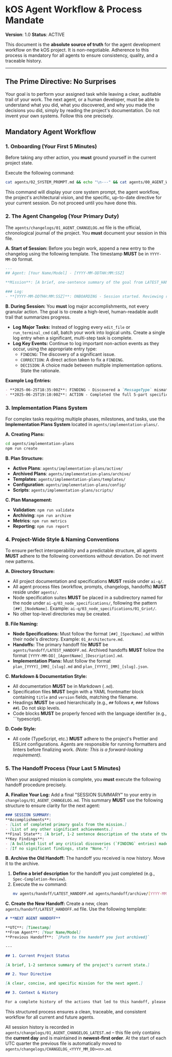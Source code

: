# **kOS Agent Workflow & Process Mandate**

**Version**: 1.0
**Status**: ACTIVE

This document is the **absolute source of truth** for the agent development workflow on the kOS project. It is non-negotiable. Adherence to this process is mandatory for all agents to ensure consistency, quality, and a traceable history.

---

## **The Prime Directive: No Surprises**

Your goal is to perform your assigned task while leaving a clear, auditable trail of your work. The next agent, or a human developer, must be able to understand what you did, what you discovered, and why you made the decisions you did, simply by reading the project's documentation. Do not invent your own systems. Follow this one precisely.

## **Mandatory Agent Workflow**

### 1. Onboarding (Your First 5 Minutes)

Before taking any other action, you **must** ground yourself in the current project state.

Execute the following command:

```bash
cat agents/02_SYSTEM_PROMPT.md && echo "\n---" && cat agents/00_AGENT_WORKFLOW.md && echo "\n---" && cat ai-q/04_architecture/02_AI_Orchestration_Framework.md && echo "\n---" && cat agents/handoff/LATEST_HANDOFF.md
```

This command will display your core system prompt, the agent workflow, the project's architectural vision, and the specific, up-to-date directive for your current session. Do not proceed until you have done this.

### 2. The Agent Changelog (Your Primary Duty)

The `agents/changelogs/01_AGENT_CHANGELOG.md` file is the official, chronological journal of the project. You **must** document your session in this file.

**A. Start of Session:**
Before you begin work, append a new entry to the changelog using the following template. The timestamp **MUST** be in `YYYY-MM-DD` format.

```markdown
---
## Agent: [Your Name/Model] - [YYYY-MM-DDTHH:MM:SSZ]

**Mission**: [A brief, one-sentence summary of the goal from LATEST_HANDOFF.md]

### Log:
- **[YYYY-MM-DDTHH:MM:SSZ]**: ONBOARDING - Session started. Reviewing rules and handoff directive.
```

**B. During Session:**
You **must** log major accomplishments, not every granular action. The goal is to create a high-level, human-readable audit trail that summarizes progress.

-   **Log Major Tasks:** Instead of logging every `edit_file` or `run_terminal_cmd` call, batch your work into logical units. Create a single log entry when a significant, multi-step task is complete.
-   **Log Key Events:** Continue to log important non-action events as they occur, using the appropriate entry type:
    -   `FINDING`: The discovery of a significant issue.
    -   `CORRECTION`: A direct action taken to fix a `FINDING`.
    -   `DECISION`: A choice made between multiple implementation options. State the rationale.

**Example Log Entries:**
```markdown
- **2025-06-25T18:35:00Z**: FINDING - Discovered a `MessageType` mismatch between specifications and the core protocol.
- **2025-06-25T19:10:00Z**: ACTION - Completed the full 5-part specification suite for the Griot Node.
```

### 3. Implementation Plans System

For complex tasks requiring multiple phases, milestones, and tasks, use the **Implementation Plans System** located in `agents/implementation-plans/`.

**A. Creating Plans:**
```bash
cd agents/implementation-plans
npm run create
```

**B. Plan Structure:**
- **Active Plans**: `agents/implementation-plans/active/`
- **Archived Plans**: `agents/implementation-plans/archive/`
- **Templates**: `agents/implementation-plans/templates/`
- **Configuration**: `agents/implementation-plans/config/`
- **Scripts**: `agents/implementation-plans/scripts/`

**C. Plan Management:**
- **Validation**: `npm run validate`
- **Archiving**: `npm run archive`
- **Metrics**: `npm run metrics`
- **Reporting**: `npm run report`

### 4. Project-Wide Style & Naming Conventions

To ensure perfect interoperability and a predictable structure, all agents **MUST** adhere to the following conventions without deviation. Do not invent new patterns.

**A. Directory Structure:**
- All project documentation and specifications **MUST** reside under `ai-q/`.
- All agent process files (workflow, prompts, changelogs, handoffs) **MUST** reside under `agents/`.
- Node specification suites **MUST** be placed in a subdirectory named for the node under `ai-q/03_node_specifications/`, following the pattern `[##]_[NodeName]`. Example: `ai-q/03_node_specifications/01_Griot/`.
- No other top-level directories may be created.

**B. File Naming:**
- **Node Specifications:** Must follow the format `[##]_[SpecName].md` within their node's directory. Example: `01_Architecture.md`.
- **Handoffs:** The primary handoff file **MUST** be `agents/handoff/LATEST_HANDOFF.md`. Archived handoffs **MUST** follow the format `[YYYY-MM-DD]_[AgentName]_[Description].md`.
- **Implementation Plans:** Must follow the format `plan_[YYYY]_[MM]_[slug].md` and `plan_[YYYY]_[MM]_[slug].json`.

**C. Markdown & Documentation Style:**
- All documentation **MUST** be in Markdown (`.md`).
- Specification files **MUST** begin with a YAML frontmatter block containing `title` and `version` fields, matching the filename.
- Headings **MUST** be used hierarchically (e.g., `##` follows `#`, `###` follows `##`). Do not skip levels.
- Code blocks **MUST** be properly fenced with the language identifier (e.g., ```typescript).

**D. Code Style:**
- All code (TypeScript, etc.) **MUST** adhere to the project's Prettier and ESLint configurations. Agents are responsible for running formatters and linters before finalizing work. *(Note: This is a forward-looking requirement)*.

### 5. The Handoff Process (Your Last 5 Minutes)

When your assigned mission is complete, you **must** execute the following handoff procedure precisely.

**A. Finalize Your Log:**
Add a final "SESSION SUMMARY" to your entry in `changelogs/01_AGENT_CHANGELOG.md`. This summary **MUST** use the following structure to ensure clarity for the next agent:

```markdown
### SESSION SUMMARY:
**Accomplishments**: 
- [List of completed primary goals from the mission.]
- [List of any other significant achievements.]
**Final State**: [A brief, 1-2 sentence description of the state of the codebase and documentation at the end of the session.]
**Key Findings**: 
- [A bulleted list of any critical discoveries (`FINDING` entries) made during the session.]
- [If no significant findings, state "None."]
```

**B. Archive the Old Handoff:**
The handoff you received is now history. Move it to the archive.
1.  **Define a brief description** for the handoff you just completed (e.g., `Spec-Completion-Review`).
2.  Execute the `mv` command:
    ```bash
    mv agents/handoff/LATEST_HANDOFF.md agents/handoff/archive/[YYYY-MM-DD]_[YourName]_[Description].md
    ```

**C. Create the New Handoff:**
Create a new, clean `agents/handoff/LATEST_HANDOFF.md` file. Use the following template:

```markdown
# **NEXT AGENT HANDOFF**

**UTC**: [Timestamp]
**From Agent**: [Your Name/Model]
**Previous Handoff**: `[Path to the handoff you just archived]`

---

## 1. Current Project Status

[A brief, 1-2 sentence summary of the project's current state.]

## 2. Your Directive

[A clear, concise, and specific mission for the next agent.]

## 3. Context & History

For a complete history of the actions that led to this handoff, please review my final session log in `changelogs/01_AGENT_CHANGELOG.md` under the entry for **[YYYY-MM-DD]**.
```

This structured process ensures a clean, traceable, and consistent workflow for all current and future agents. 

All session history is recorded in `agents/changelogs/01_AGENT_CHANGELOG_LATEST.md` – this file only contains the **current day** and is maintained in **newest-first order**. At the start of each UTC quarter the previous file is automatically moved to `agents/changelogs/CHANGELOG_<YYYY_MM_DD><n>.md`. 